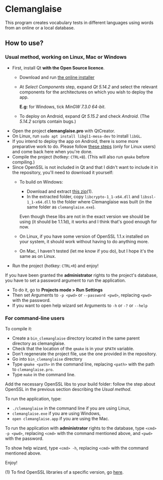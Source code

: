# Clemanglaise

This program creates vocabulary tests in different languages using words from an online or a local database.

## How to use?

### Usual method, working on Linux, Mac or Windows

  * First, install Qt **with the Open Source licence**.
    * Download and run [the online installer](https://www.qt.io/download-thank-you) 
    * At *Select Components* step, expand *Qt 5.14.2* and select the relevant components for the architectures on which you wish to deploy the app.

      **E.g:** for Windows, tick *MinGW 7.3.0 64-bit*. 
    * To deploy on Android, expand *Qt 5.15.2* and check *Android*. (The *5.14.2* scripts contain bugs.)
  * Open the project **clemanglaise.pro** with QtCreator.
  * On Linux, run `sudo apt install libgl1-mesa-dev` to install `libGL`.
  * If you intend to deploy the app on Android, there is some more preparative work to do. Please follow [these steps](doc/android.md) (only for Linux users) and come back here when you're done.
  * Compile the project (hotkey: `CTRL+B`). (This will also run `qmake` before compiling.)
  * Since OpenSSL is not included in Qt and that I didn't want to include it in the repository, you'll need to download it yourself:
    * To build on Windows:
      * Download and extract [this zip](https://bintray.com/vszakats/generic/download_file?file_path=openssl-1.1.1d-win64-mingw.zip)(1).
      * In the extracted folder, copy `libcrypto-1_1-x64.dll` and `libssl-1_1-x64.dll` to the folder where Clemanglaise was built (in the same folder as `clemanglaise.exe`).

      Even though these libs are not in the exact version we should be using (it should be 1.1.1d), it works and I think that's good enough for now.
    * On Linux, if you have some version of OpenSSL 1.1.x installed on your system, it should work without having to do anything more.
    * On Mac, I haven't tested (let me know if you do), but I hope it's the same as on Linux.
  * Run the project (hotkey: `CTRL+R`) and enjoy!

If you have been granted the **administrator** rights to the project's database, you have to set a password argument to run the application.

  * To do it, go to **Projects mode > Run Settings**
  * Then set Arguments to `-p <pwd>` or `--password <pwd>`, replacing `<pwd>` with the password.
  * If you want to open help wizard set Arguments to `-h` or `-?` or `--help`	

### For command-line users

To compile it:

  * Create a `bin_clemanglaise` directory located in the same parent directory as clemanglaise.
  * Check that the location of the `qmake` is in your `$PATH` variable.
  * Don't regenerate the project file, use the one provided in the repository.
  * Go into `bin_clemanglaise` directory
  * Type `qmake <path>` in the command line, replacing `<path>` with the path to `clemanglaise.pro`.
  * Type `make` in the command line.

Add the necessary OpenSSL libs to your build folder: follow the step about OpenSSL in the previous section describing the *Usual method*.

To run the application, type:
* `./clemanglaise` in the command line if you are using Linux,
* `clemanglaise.exe` if you are using Windows,
* `open clemanglaise.app` if you are using the Mac.

To run the application with **administrator** rights to the database, type `<cmd> -p <pwd>`, replacing `<cmd>` with the command mentioned above, and `<pwd>` with the password.

To show help wizard, type `<cmd> -h`, replacing `<cmd>` with the command mentioned above.

Enjoy!

(1) To find OpenSSL libraries of a specific version, go [here](https://wiki.openssl.org/index.php/Binaries).

